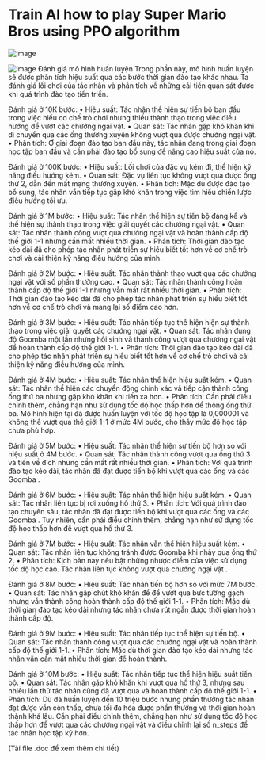 # Train AI how to play Super Mario Bros using PPO algorithm
![image](https://github.com/user-attachments/assets/dca0577d-9852-4a1a-8537-10e1c7b60868)

![image](https://github.com/user-attachments/assets/972302db-e923-40ae-817d-39b8e6afdde3)
Đánh giá mô hình huấn luyện
Trong phần này, mô hình huấn luyện sẽ được phân tích hiệu suất qua các bước thời gian đào tạo khác nhau. Ta đánh giá lối chơi của tác nhân và phân tích về những cải tiến quan sát được khi quá trình đào tạo tiến triển. 
 
Đánh giá ở 10K bước: 
•	Hiệu suất: Tác nhân thể hiện sự tiến bộ ban đầu trong việc hiểu cơ chế trò chơi nhưng thiếu thành thạo trong việc điều hướng để vượt các chướng ngại vật. 
•	Quan sát: Tác nhân gặp khó khăn khi di chuyển qua các ống thường xuyên không vượt qua được chướng ngại vật. 
•	Phân tích: Ở giai đoạn đào tạo ban đầu này, tác nhân đang trong giai đoạn học tập ban đầu và cần phải đào tạo bổ sung để nâng cao hiệu suất của nó. 

Đánh giá ở 100K bước: 
•	Hiệu suất: Lối chơi của đặc vụ kém đi, thể hiện kỹ năng điều hướng kém. 
•	Quan sát: Đặc vụ liên tục không vượt qua được ống thứ 2, dẫn đến mất mạng thường xuyên. 
•	Phân tích: Mặc dù được đào tạo bổ sung, tác nhân vẫn tiếp tục gặp khó khăn trong việc tìm hiểu chiến lược điều hướng tối ưu. 

Đánh giá ở 1M bước: 
•	Hiệu suất: Tác nhân thể hiện sự tiến bộ đáng kể và thể hiện sự thành thạo trong việc giải quyết các chướng ngại vật. 
•	Quan sát: Tác nhân thành công vượt qua chướng ngại vật và hoàn thành cấp độ thế giới 1-1 nhưng cần mất nhiều thời gian. 
•	Phân tích: Thời gian đào tạo kéo dài đã cho phép tác nhân phát triển sự hiểu biết tốt hơn về cơ chế trò chơi và cải thiện kỹ năng điều hướng của mình.

Đánh giá ở 2M bước:
•	Hiệu suất: Tác nhân thành thạo vượt qua các chướng ngại vật với số phần thưởng cao. 
•	Quan sát: Tác nhân thành công hoàn thành cấp độ thế giới 1-1 nhưng vẫn mất rất nhiều thời gian. 
•	Phân tích: Thời gian đào tạo kéo dài đã cho phép tác nhân phát triển sự hiểu biết tốt hơn về cơ chế trò chơi và mang lại số điểm cao hơn.

Đánh giá ở 3M bước:
•	Hiệu suất: Tác nhân tiếp tục thể hiện hiện sự thành thạo trong việc giải quyết các chướng ngại vật. 
•	Quan sát: Tác nhân đụng độ Goomba một lần nhưng hồi sinh và thành công vượt qua chướng ngại vật để hoàn thành cấp độ thế giới 1-1. 
•	Phân tích: Thời gian đào tạo kéo dài đã cho phép tác nhân phát triển sự hiểu biết tốt hơn về cơ chế trò chơi và cải thiện kỹ năng điều hướng của mình.

Đánh giá ở 4M bước: 
•	Hiệu suất: Tác nhân thể hiện hiệu suất kém. 
•	Quan sát: Tác nhân thể hiện các chuyển động chính xác và tiếp cận thành công ống thứ ba nhưng gặp khó khăn khi tiến xa hơn. 
•	Phân tích: Cần phải điều chỉnh thêm, chẳng hạn như sử dụng tốc độ học thấp hơn để thông ống thứ ba. Mô hình hiện tại đã được huấn luyện với tốc độ học tập là 0,000001 và không thể vượt qua thế giới 1-1 ở mức 4M bước, cho thấy mức độ học tập chưa phù hợp.

Đánh giá ở 5M bước:
•	Hiệu suất: Tác nhân thể hiện sự tiến bộ hơn so với hiệu suất ở 4M bước. 
•	Quan sát: Tác nhân thành công vượt qua ống thứ 3 và tiến về đích nhưng cần mất rất nhiều thời gian. 
•	Phân tích: Với quá trình đào tạo kéo dài, tác nhân đã đạt được tiến bộ khi vượt qua các ống và các Goomba . 

Đánh giá ở 6M bước:
•	Hiệu suất: Tác nhân thể hiện hiệu suất kém. 
•	Quan sát: Tác nhân liên tục bị rơi xuống hố thứ 3. 
•	Phân tích: Với quá trình đào tạo chuyên sâu, tác nhân đã đạt được tiến bộ khi vượt qua các ống và các Goomba . Tuy nhiên, cần phải điều chỉnh thêm, chẳng hạn như sử dụng tốc độ học thấp hơn để vượt qua hố thứ 3. 

Đánh giá ở 7M bước: 
•	Hiệu suất: Tác nhân vẫn thể hiện hiệu suất kém. 
•	Quan sát: Tác nhân liên tục không tránh được Goomba khi nhảy qua ống thứ 2. 
•	Phân tích: Kịch bản này nêu bật những nhược điểm của việc sử dụng tốc độ học cao. Tác nhân liên tục không vượt qua chướng ngại vật . 
 
Đánh giá ở 8M bước:
•	Hiệu suất: Tác nhân tiến bộ hơn so với mức 7M bước. 
•	Quan sát: Tác nhân gặp chút khó khăn để để vượt qua bức tường gạch nhưng vẫn thành công hoàn thành cấp độ thế giới 1-1. 
•	Phân tích: Mặc dù thời gian đào tạo kéo dài nhưng tác nhân chưa rút ngắn được thời gian hoàn thành cấp độ.

Đánh giá ở 9M bước: 
•	Hiệu suất: Tác nhân tiếp tục thể hiện sự tiến bộ. 
•	Quan sát: Tác nhân thành công vượt qua các chướng ngại vật và hoàn thành cấp độ thế giới 1-1. 
•	Phân tích: Mặc dù thời gian đào tạo kéo dài nhưng tác nhân vẫn cần mất nhiều thời gian để hoàn thành.

Đánh giá ở 10M bước:
•	Hiệu suất: Tác nhân tiếp tục thể hiện hiệu suất tiến bộ.
•	Quan sát: Tác nhân gặp khó khăn khi vượt qua hố thứ 3, nhưng sau nhiều lần thử tác nhân cũng đã vượt qua và hoàn thành cấp độ thế giới 1-1. 
•	Phân tích: Dù đã huấn luyện đến 10 triệu bước nhưng phần thưởng tác nhân đạt được vẫn còn thấp, chưa tối đa hóa được phần thưởng và thời gian hoàn thành khá lâu. Cần phải điều chỉnh thêm, chẳng hạn như sử dụng tốc độ học thấp hơn để vượt qua các chướng ngại vật và điều chỉnh lại số n_steps để tác nhân học tập kỹ hơn. 

(Tải file .doc để xem thêm chi tiết)
